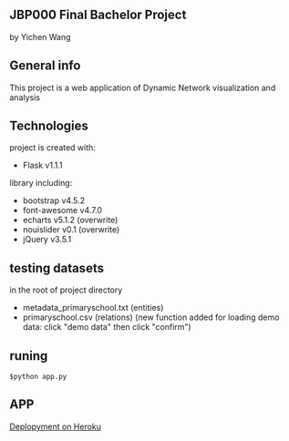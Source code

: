 ## JBP000 Final Bachelor Project
by Yichen Wang

## General info
This project is a web application of Dynamic Network visualization and analysis

## Technologies
project is created with:
* Flask v1.1.1

library including:
* bootstrap v4.5.2
* font-awesome v4.7.0
* echarts v5.1.2 (overwrite)
* nouislider v0.1 (overwrite)
* jQuery v3.5.1

## testing datasets
in the root of project directory
* metadata_primaryschool.txt  (entities)
* primaryschool.csv  (relations)
(new function added for loading demo data: click "demo data" then click "confirm")

## runing
```
$python app.py
```

## APP
[Deplopyment on Heroku](https://dynamic-network-visualization.herokuapp.com/)
